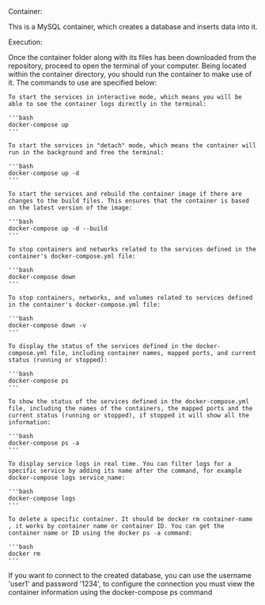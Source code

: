 Container:

This is a MySQL container, which creates a database and inserts data into it.

Execution:

Once the container folder along with its files has been downloaded from the repository, proceed to open the terminal of your computer. Being located within the container directory, you should run the container to make use of it. The commands to use are specified below:

    To start the services in interactive mode, which means you will be able to see the container logs directly in the terminal:

    '''bash
    docker-compose up
    '''

    To start the services in "detach" mode, which means the container will run in the background and free the terminal:

    '''bash
    docker-compose up -d
    '''

    To start the services and rebuild the container image if there are changes to the build files. This ensures that the container is based on the latest version of the image:

    '''bash
    docker-compose up -d --build
    '''

    To stop containers and networks related to the services defined in the container's docker-compose.yml file:

    '''bash
    docker-compose down
    '''

    To stop containers, networks, and volumes related to services defined in the container's docker-compose.yml file:

    '''bash
    docker-compose down -v
    '''

    To display the status of the services defined in the docker-compose.yml file, including container names, mapped ports, and current status (running or stopped):

    '''bash
    docker-compose ps
    '''

    To show the status of the services defined in the docker-compose.yml file, including the names of the containers, the mapped ports and the current status (running or stopped), if stopped it will show all the information:

    '''bash
    docker-compose ps -a
    '''

    To display service logs in real time. You can filter logs for a specific service by adding its name after the command, for example docker-compose logs service_name:

    '''bash
    docker-compose logs
    '''

    To delete a specific container. It should be docker rm container-name , it works by container name or container ID. You can get the container name or ID using the docker ps -a command:

    '''bash
    docker rm
    '''

If you want to connect to the created database, you can use the username 'user1' and password '1234', to configure the connection you must view the container information using the docker-compose ps command
